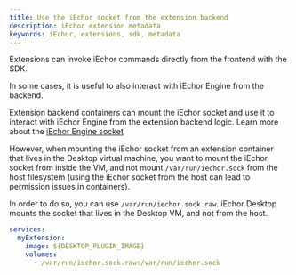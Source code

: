 ```yaml
---
title: Use the iEchor socket from the extension backend
description: iEchor extension metadata
keywords: iEchor, extensions, sdk, metadata
---
```


Extensions can invoke iEchor commands directly from the frontend with the SDK. 

In some cases, it is useful to also interact with iEchor Engine from the backend. 

Extension backend containers can mount the iEchor socket and use it to
interact with iEchor Engine from the extension backend logic. Learn more about the [iEchor Engine socket](/reference/cli/iechord/#examples)

However, when mounting the iEchor socket from an extension container that lives in the Desktop virtual machine, you want
to mount the iEchor socket from inside the VM, and not mount `/var/run/iechor.sock` from the host filesystem (using
the iEchor socket from the host can lead to permission issues in containers).

In order to do so, you can use `/var/run/iechor.sock.raw`. iEchor Desktop mounts the socket that lives in the Desktop VM, and not from the host.

```yaml
services:
  myExtension:
    image: ${DESKTOP_PLUGIN_IMAGE}
    volumes:
      - /var/run/iechor.sock.raw:/var/run/iechor.sock
```
